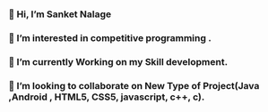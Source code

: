 ### 👋 Hi, I’m Sanket Nalage   
### 👀 I’m interested in competitive programming .
### 🌱 I’m currently Working on my Skill development.
### 💞️ I’m looking to collaborate on New Type of Project(Java ,Android , HTML5, CSS5, javascript, c++, c).



<!--
**SanketNalage/SanketNalage** is a ✨ _special_ ✨ repository because its `README.md` (this file) appears on your GitHub profile.

Here are some ideas to get you started:

- 👋 Hi, I’m Sanket Nalage   
- 👀 I’m interested in competitive programming .
- 🌱 I’m currently Working on me Skill development.
- 💞️ I’m looking to collaborate on New Type of Project.
-->
